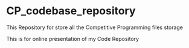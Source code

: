 # CP_codebase_repository
This Repository for store all the Competitive Programming files storage  

This is for online presentation of my Code Repository
